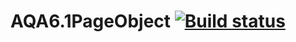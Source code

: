 # AQA6.1PageObject [![Build status](https://ci.appveyor.com/api/projects/status/9twmb2tdxs1k3ee3?svg=true)](https://ci.appveyor.com/project/GorsheninaElena/aqa6-1pageobject)